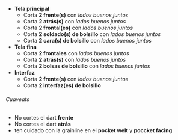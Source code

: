 *   **Tela principal**
    *   Corta **2 frente(s)** con *lados buenos juntos*
    *   Corta **2 atrás(s)** con *lados buenos juntos*
    *   Corta **2 frontal(es)** con *lados buenos juntos*
    *   Corta **2 soldado(s) de bolsillo** con *lados buenos juntos*
    *   Corta **2 cara(s) de bolsillo** con *lados buenos juntos*
*   **Tela fina**
    *   Corta **2 frontales** con *lados buenos juntos*
    *   Corta **2 atrás(s)** con *lados buenos juntos*
    *   Corta **2 bolsas de bolsillo** con *lados buenos juntos*
*   **Interfaz**
    *   Corta **2 frente(s)** con *lados buenos juntos*
    *   Corta **2 interfaz(es) de bolsillo**

<Warning>

###### Cuaveats

*   No cortes el dart **frente**
*   No cortes el dart **atrás**
*   ten cuidado con la grainline en el **pocket welt** y **poccket facing**

</Warning>
